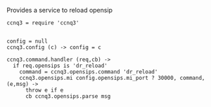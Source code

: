 Provides a service to reload opensip

    ccnq3 = require 'ccnq3'


    config = null
    ccnq3.config (c) -> config = c

    ccnq3.command.handler (req,cb) ->
      if req.opensips is 'dr_reload'
        command = ccnq3.opensips.command 'dr_reload'
        ccnq3.opensips.mi config.opensips.mi_port ? 30000, command, (e,msg) ->
          throw e if e
          cb ccnq3.opensips.parse msg
